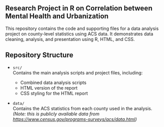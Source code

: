 ## Research Project in R on Correlation between Mental Health and Urbanization

This repository contains the code and supporting files for a data analysis project on county-level statistics using ACS data. It demonstrates data cleaning, analysis, and presentation using R, HTML, and CSS.

## Repository Structure

- `src/`  
  Contains the main analysis scripts and project files, including:  
  - Combined data analysis scripts  
  - HTML version of the report  
  - CSS styling for the HTML report  

- `data/`  
  Contains the ACS statistics from each county used in the analysis. *(Note: this is publicly available data from https://www.census.gov/programs-surveys/acs/data.html)*  


